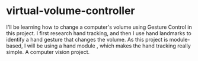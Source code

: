 # virtual-volume-controller
I'll be learning how to change a computer's volume using Gesture Control in this project. I first research hand tracking, and then I use hand landmarks to identify a hand gesture that changes the volume. As this project is module-based, I will be using a hand module , which makes the hand tracking really simple.
A computer vision project.
